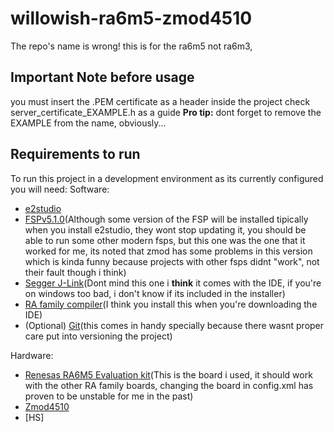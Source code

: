 # willowish-ra6m5-zmod4510
The repo's name is wrong! this is for the ra6m5 not ra6m3,

## Important Note before usage
you must insert the .PEM certificate as a header inside the project check server_certificate_EXAMPLE.h as a guide
**Pro tip:** dont forget to remove the EXAMPLE from the name, obviously...

## Requirements to run
To run this project in a development environment as its currently configured you will need:
Software:
- [e2studio](https://www.renesas.com/us/en/products/software-tools/tools/ide/e2studio.html)
- [FSPv5.1.0](https://github.com/renesas/fsp/releases/tag/v5.1.0)(Although some version of the FSP will be installed tipically when you install e2studio, they wont stop updating it, you should be able to run some other modern fsps, but this one was the one that it worked for me, its noted that zmod has some problems in this version which is kinda funny because projects with other fsps didnt "work", not their fault though i think)
- [Segger J-Link](https://www.segger.com/downloads/jlink/#J-LinkSoftwareAndDocumentationPack)(Dont mind this one i **think** it comes with the IDE, if you're on windows too bad, i don't know if its included in the installer)
- [RA family compiler]()(I think you install this when you're downloading the IDE)
- (Optional) [Git]()(this comes in handy specially because there wasnt proper care put into versioning the project)

Hardware:
- [Renesas RA6M5 Evaluation kit]()(This is the board i used, it should work with the other RA family boards, changing the board in config.xml has proven to be unstable for me in the past)
- [Zmod4510]()
- [HS]
